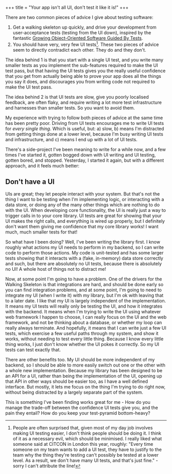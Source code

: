 +++
title = "Your app isn't all UI, don't test it like it is!"
+++

There are two common pieces of advice I give about testing software:
1. Get a walking skeleton up quickly, and drive your development from user-acceptance tests (testing from the UI down), inspired by the fantastic [Growing Object-Oriented Software Guided By Tests](http://www.growing-object-oriented-software.com/).
1. You should have very, very few UI tests[^1].
These two pieces of advice seem to directly contradict each other. They do and they don't.

The idea behind 1 is that you start with a single UI test, and you write many smaller tests as you implement the sub-features required to make the UI test pass, but that having the UI tests gives you the really useful confidence that you get from actually being able to prove your app does all the things you say it does, and discourages you from writing code not required to make the UI test pass.

The idea behind 2 is that UI tests are slow, give you poorly localised feedback, are often flaky, and require writing a lot more test infrastructure and harnesses than smaller tests. So you want to avoid them.

My experience with trying to follow both pieces of advice at the same time has been pretty poor. Driving from UI tests encourages me to write UI tests for _every single thing_. Which is useful, but: a) slow, b) means I'm distracted from getting things done at a lower level, because I'm busy writing UI tests and infrastructure, and c) means I end up with a lot of UI tests.

There's a side-project I've been meaning to write for a while now, and a few times I've started it, gotten bogged down with UI writing and UI testing, gotten bored, and stopped. Yesterday, I started it again, but with a different approach, and it feels much better:

Don't have a UI
---------------

UIs are great; they let people interact with your system. But that's not the thing I want to be testing when I'm implementing logic, or interacting with a data store, or doing any of the many other things which are nothing to do with the UI. When developing core functionality, the UI is really just a way to trigger calls in to your core library. UI tests are great for showing that your UI makes the right calls, and everything is wired up properly, but I definitely don't want them giving me confidence that my core library works! I want much, much smaller tests for that!

So what have I been doing? Well, I've been writing the library first. I know roughly what actions my UI needs to perform in my backend, so I can write code to perform those actions. My code is unit-tested and has some larger tests showing that it interacts with a (fake, in-memory) data store correctly and such, but there are absolutely no UI tests, because there is absolutely no UI! A whole host of things not to distract me!

Now, at some point I'm going to have a problem. One of the drivers for the Walking Skeleton is that integrations are hard, and should be done early so you can find integration problems, and at some point, I'm going to need to integrate my UI (when I write it) with my library, but I'm ok with leaving that to a later date. I like that my UI is largely independent of the implementation. It means my UI tests will really only be testing the UI, and how it integrates with the backend. It means when I'm trying to write the UI using whatever web framework I happen to choose, I can really focus on the UI and the web framework, and not be thinking about a database, or whether my loop can really always terminate. And hopefully, it means that I can write just a few UI tests, which exercise a few useful paths through my system, and show it works, without needing to test every little thing. Because I know every little thing works, I just don't know whether the UI pokes it correctly. So my UI tests can test exactly that.

There are other benefits too. My UI should be more independent of my backend, so I should be able to more easily switch out one or the other with a whole new implementation. Because my library has been designed to be an API for a UI, rather than being the implementation of the UI, opening up that API in other ways should be easier too, as I have a well defined interface. But mostly, it lets me focus on the thing I'm trying to do right now, without being distracted by a largely separate part of the system.

This is something I've been finding works great for me - How do you manage the trade-off between the confidence UI tests give you, and the pain they entail? How do you keep your test-pyramid bottom-heavy?



[^1]: People are often surprised that, given most of my day job involves making UI testing easier, I don't think people should be doing it. I think of it as a necessary evil, which should be minimised. I really liked what someone said at CITCON in London this year, roughly: "Every time someone on my team wants to add a UI test, they have to justify to the team why the thing they're testing can't possibly be tested at a lower level. As a result, we don't have many UI tests, and that's just fine." - sorry I can't attribute the line!
